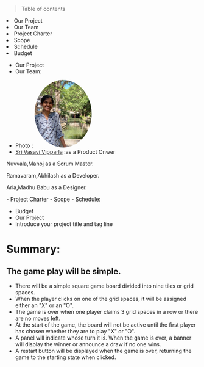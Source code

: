 
> Table of contents
<li>Our Project</li>
<li>Our Team</li>
<li>Project Charter</li>
<li>Scope</li>
<li>Schedule</li>
<li>Budget</li>

- Our Project
- Our Team:
*  Photo : <img src="pictures/pic.jpeg" alt="drawing" width="150" style="border-radius:50%" /> 
*  [Sri Vasavi Vipparla](https://github.com/Srivasavi-vipparla)  :as a Product Onwer

<p>Nuvvala,Manoj as a Scrum Master.</p>
<p>Ramavaram,Abhilash as a Developer.</p>
<p>Arla,Madhu Babu as a Designer.</p>
- Project Charter
- Scope
- Schedule:

- Budget
- Our Project
- Introduce your project title and tag line
# Summary:
## The game play will be simple.
* There will be a simple square game board divided into nine tiles or grid spaces. 
* When the player clicks on one of the grid spaces, it will be assigned either an "X" or an "O". 
* The game is over when one player claims 3 grid spaces in a row or there are no moves left. 
* At the start of the game, the board will not be active until the first player has chosen whether they are to play "X" or "O".
* A panel will indicate whose turn it is. When the game is over, a banner will display the winner or announce a draw if no one wins. 
* A restart button will be displayed when the game is over, returning the game to the starting state when clicked.
